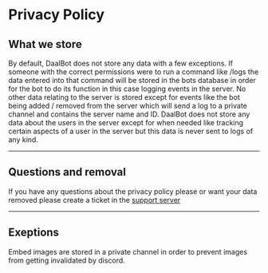 # Privacy Policy
## What we store
By default, DaalBot does not store any data with a few exceptions. If someone with the correct permissions were to run a command like /logs the data entered into that command will be stored in the bots database in order for the bot to do its function in this case logging events in the server. No other data relating to the server is stored except for events like the bot being added / removed from the server which will send a log to a private channel and contains the server name and ID. DaalBot does not store any data about the users in the server except for when needed like tracking certain aspects of a user in the server but this data is never sent to logs of any kind.
___
## Questions and removal
If you have any questions about the privacy policy please or want your data removed please create a ticket in the [support server](https://lnk.daalbot.xyz/HQ)
___
## Exeptions
Embed images are stored in a private channel in order to prevent images from getting invalidated by discord.